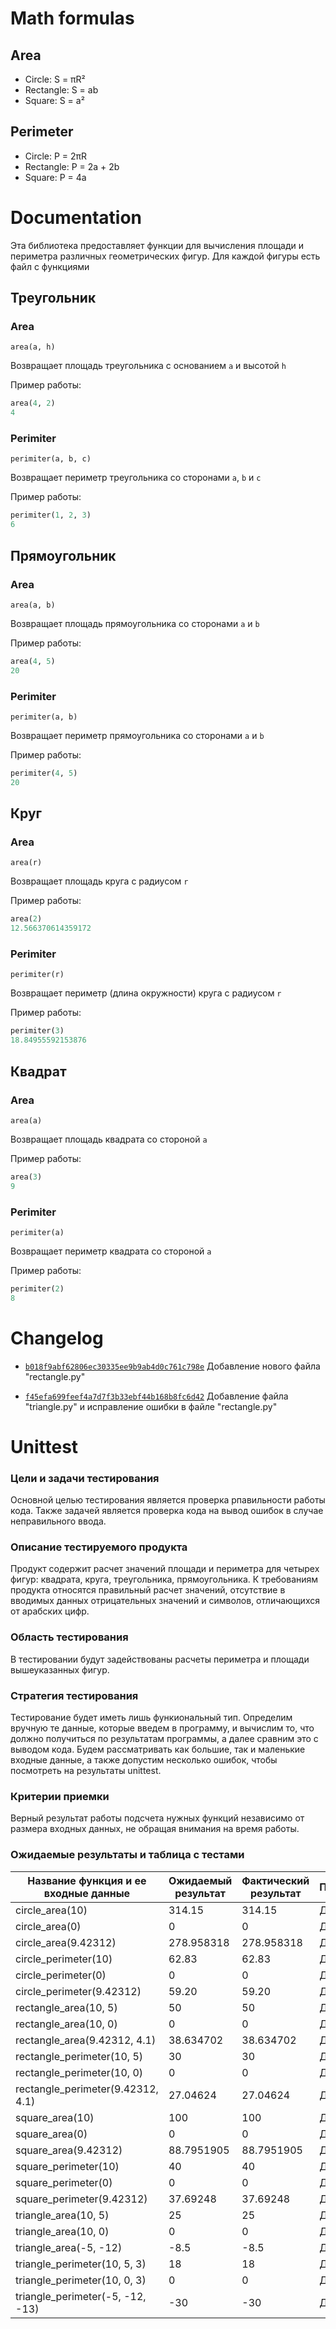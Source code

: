 # Math formulas
## Area
- Circle: S = πR²
- Rectangle: S = ab
- Square: S = a²

## Perimeter
- Circle: P = 2πR
- Rectangle: P = 2a + 2b
- Square: P = 4a

# Documentation

Эта библиотека предоставляет функции для вычисления площади и периметра различных геометрических фигур. Для каждой фигуры есть файл с функциями

## Треугольник

### Area

`area(a, h)`

Возвращает площадь треугольника с основанием `a` и высотой `h`

Пример работы:
```python
area(4, 2)
4
```

### Perimiter

`perimiter(a, b, c)`

Возвращает периметр треугольника со сторонами `a`, `b` и `c`

Пример работы:
```python
perimiter(1, 2, 3)
6
```

## Прямоугольник

### Area

`area(a, b)`

Возвращает площадь прямоугольника со сторонами `a` и `b`

Пример работы:
```python
area(4, 5)
20
```

### Perimiter

`perimiter(a, b)`

Возвращает периметр прямоугольника со сторонами `a` и `b`

Пример работы:
```python
perimiter(4, 5)
20
```

## Круг

### Area

`area(r)`

Возвращает площадь круга c радиусом `r`

Пример работы:
```python
area(2)
12.566370614359172
```

### Perimiter

`perimiter(r)`

Возвращает периметр (длина окружности) круга с радиусом `r`


Пример работы:
```python
perimiter(3)
18.84955592153876
```

## Квадрат

### Area

`area(a)`

Возвращает площадь квадрата со стороной `a`

Пример работы:
```python
area(3)
9
```

### Perimiter

`perimiter(a)`

Возвращает периметр квадрата со стороной `a`

Пример работы:
```python
perimiter(2)
8
```

# Changelog

- [`b018f9abf62806ec30335ee9b9ab4d0c761c798e`](https://github.com/smartiqaorg/geometric_lib/commit/b018f9abf62806ec30335ee9b9ab4d0c761c798e "Ссылка на коммит") Добавление нового файла "rectangle.py"

- [`f45efa699feef4a7d7f3b33ebf44b168b8fc6d42`](https://github.com/smartiqaorg/geometric_lib/commit/f45efa699feef4a7d7f3b33ebf44b168b8fc6d42 "Ссылка на коммит") Добавление файла "triangle.py" и исправление ошибки в файле "rectangle.py"

# Unittest
### Цели и задачи тестирования
Основной целью тестирования является проверка рпавильности работы кода.
Также задачей является проверка кода на вывод ошибок в случае неправильного ввода.
### Описание тестируемого продукта
Продукт содержит расчет значений площади и периметра для четырех
фигур: квадрата, круга, треугольника, прямоугольника.
К требованиям продукта относятся правильный расчет
значений, отсутствие в вводимых данных отрицательных значений и символов,
отличающихся от арабских цифр. 
### Область тестирования
В тестировании будут задействованы расчеты периметра и площади
вышеуказанных фигур.
### Стратегия тестирования
Тестирование будет иметь лишь функиональный тип. Определим
вручную те данные, которые введем в программу, и вычислим
то, что должно получиться по результатам программы, а далее
сравним это с выводом кода. Будем рассматривать как большие,
так и маленькие входные данные, а также допустим несколько ошибок,
чтобы посмотреть на результаты unittest.
### Критерии приемки
Верный результат работы подсчета нужных функций независимо 
от размера входных данных, не обращая внимания на время работы.
### Ожидаемые результаты и таблица с тестами
| Название функция и ее входные данные | Ожидаемый результат | Фактический результат | Правильность | Вердикт программы |
|--------------------------------------|---------------------|-----------------------|--------------|-------------------|
| circle_area(10)                      | 314.15               | 314.15               | Да           | Успешно           |
| circle_area(0)                       | 0                    | 0                    | Да           | Успешно           |
| circle_area(9.42312)                 | 278.958318           | 278.958318           | Да           | Успешно           |
| circle_perimeter(10)                 | 62.83                | 62.83                | Да           | Успешно           |
| circle_perimeter(0)                  | 0                    | 0                    | Да           | Успешно           |
| circle_perimeter(9.42312)            | 59.20                | 59.20                | Да           | Успешно           |
| rectangle_area(10, 5)                | 50                   | 50                   | Да           | Успешно           |
| rectangle_area(10, 0)                | 0                    | 0                    | Да           | Успешно           |
| rectangle_area(9.42312, 4.1)         | 38.634702            | 38.634702            | Да           | Успешно           |
| rectangle_perimeter(10, 5)           | 30                   | 30                   | Да           | Успешно           |
| rectangle_perimeter(10, 0)           | 0                    | 0                    | Да           | Успешно           |
| rectangle_perimeter(9.42312, 4.1)    | 27.04624             | 27.04624             | Да           | Успешно           |
| square_area(10)                      | 100                  | 100                  | Да           | Успешно           |
| square_area(0)                       | 0                    | 0                    | Да           | Успешно           |
| square_area(9.42312)                 | 88.7951905           | 88.7951905           | Да           | Успешно           |
| square_perimeter(10)                 | 40                   | 40                   | Да           | Успешно           |
| square_perimeter(0)                  | 0                    | 0                    | Да           | Успешно           |
| square_perimeter(9.42312)            | 37.69248             | 37.69248             | Да           | Успешно           |
| triangle_area(10, 5)                 | 25                   | 25                   | Да           | Успешно           |
| triangle_area(10, 0)                 | 0                    | 0                    | Да           | Успешно           |
| triangle_area(-5, -12)               | -8.5                 | -8.5                 | Да           | Успешно           |
| triangle_perimeter(10, 5, 3)         | 18                   | 18                   | Да           | Успешно           |
| triangle_perimeter(10, 0, 3)         | 0                    | 0                    | Да           | Успешно           |
| triangle_perimeter(-5, -12, -13)     | -30                  | -30                  | Да           | Успешно           |
